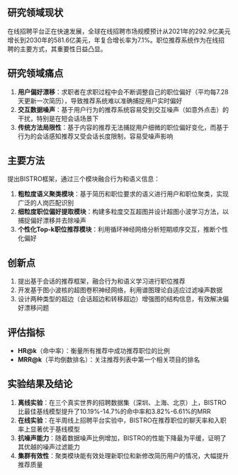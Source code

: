 ## 研究领域现状

在线招聘平台正在快速发展，全球在线招聘市场规模预计从2021年的292.9亿美元增长到2030年的581.6亿美元，年复合增长率为7.1%。职位推荐系统作为在线招聘的主要方式，其重要性日益凸显。

## 研究领域痛点

1. **用户偏好漂移**：求职者在求职过程中会不断调整自己的职位偏好（平均每7.28天更新一次简历），导致推荐系统难以准确捕捉用户实时偏好
2. **交互数据噪声**：基于用户行为的推荐系统容易受到交互噪声（如意外点击）的干扰，特别是在短会话场景下
3. **传统方法局限性**：基于内容的推荐无法捕捉用户细微的职位偏好变化，而基于行为的会话感知推荐又受会话长度限制，容易受噪声影响

## 主要方法

提出BISTRO框架，通过三个模块融合行为和语义信息：

1. **粗粒度语义聚类模块**：基于简历和职位要求的语义进行用户和职位聚类，实现广泛的人岗匹配识别
2. **细粒度职位偏好提取模块**：构建多粒度交互超图并设计超图小波学习方法，以捕捉偏好漂移并去除噪声
3. **个性化Top-k职位推荐模块**：利用循环神经网络分析短期顺序交互，推断个性化偏好

## 创新点

1. 提出基于会话的推荐框架，融合行为和语义学习进行职位推荐
2. 开发基于图小波核的超图卷积神经网络，利用谱图理论自适应过滤噪声数据
3. 设计两种类型的超边（会话超边和转移超边）增强图的结构信息，有效解决偏好漂移问题

## 评估指标

- **HR@k**（命中率）：衡量所有推荐中成功推荐职位的比例
- **MRR@k**（平均倒数排名）：关注推荐列表中第一个相关项目的排名

## 实验结果及结论

1. **离线实验**：在三个真实世界的招聘数据集（深圳、上海、北京）上，BISTRO比最佳基线模型提升了10.19%-14.7%的命中率和3.82%-6.61%的MRR
2. **在线实验**：在半周线上招聘平台实验中，BISTRO在推荐职位的聊天率和入职率上显著优于基线模型
3. **抗噪声能力**：随着数据噪声比例增加，BISTRO的性能下降最为平缓，证明了其优越的噪声过滤能力
4. **集群有效性**：聚类模块能有效处理新职位和新修改简历用户的情况，大幅提升推荐质量
